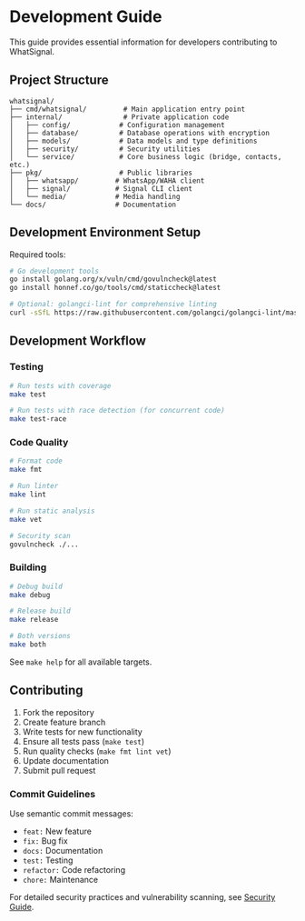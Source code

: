 # Development Guide

This guide provides essential information for developers contributing to WhatSignal.

## Project Structure

```
whatsignal/
├── cmd/whatsignal/         # Main application entry point
├── internal/               # Private application code
│   ├── config/            # Configuration management
│   ├── database/          # Database operations with encryption
│   ├── models/            # Data models and type definitions
│   ├── security/          # Security utilities
│   └── service/           # Core business logic (bridge, contacts, etc.)
├── pkg/                   # Public libraries
│   ├── whatsapp/         # WhatsApp/WAHA client
│   ├── signal/           # Signal CLI client
│   └── media/            # Media handling
└── docs/                 # Documentation
```

## Development Environment Setup

Required tools:
```bash
# Go development tools
go install golang.org/x/vuln/cmd/govulncheck@latest
go install honnef.co/go/tools/cmd/staticcheck@latest

# Optional: golangci-lint for comprehensive linting
curl -sSfL https://raw.githubusercontent.com/golangci/golangci-lint/master/install.sh | sh -s -- -b $(go env GOPATH)/bin
```

## Development Workflow

### Testing
```bash
# Run tests with coverage
make test

# Run tests with race detection (for concurrent code)
make test-race
```

### Code Quality
```bash
# Format code
make fmt

# Run linter
make lint

# Run static analysis
make vet

# Security scan
govulncheck ./...
```

### Building
```bash
# Debug build
make debug

# Release build  
make release

# Both versions
make both
```

See `make help` for all available targets.

## Contributing

1. Fork the repository
2. Create feature branch
3. Write tests for new functionality  
4. Ensure all tests pass (`make test`)
5. Run quality checks (`make fmt lint vet`)
6. Update documentation
7. Submit pull request

### Commit Guidelines
Use semantic commit messages:
- `feat:` New feature
- `fix:` Bug fix  
- `docs:` Documentation
- `test:` Testing
- `refactor:` Code refactoring
- `chore:` Maintenance

For detailed security practices and vulnerability scanning, see [Security Guide](security.md).
